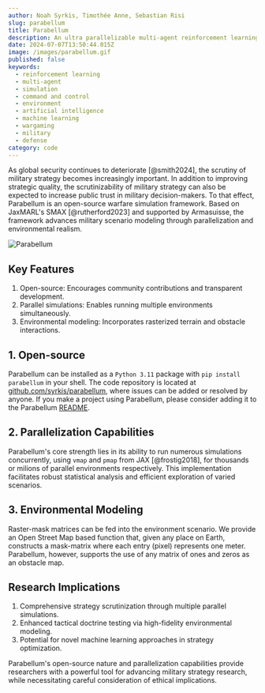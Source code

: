 ```yaml
---
author: Noah Syrkis, Timothée Anne, Sebastian Risi
slug: parabellum
title: Parabellum
description: An ultra parallelizable multi-agent reinforcement learning environment.
date: 2024-07-07T13:50:44.015Z
image: /images/parabellum.gif
published: false
keywords:
  - reinforcement learning
  - multi-agent
  - simulation
  - command and control
  - environment
  - artificial intelligence
  - machine learning
  - wargaming
  - military
  - defense
category: code
---
```


As global security continues to deteriorate [@smith2024], the scrutiny of military strategy becomes increasingly important. In addition to improving strategic quality, the scrutinizability of military strategy can also be expected to increase public trust in military decision-makers. To that effect, Parabellum is an open-source warfare simulation framework. Based on JaxMARL's SMAX [@rutherford2023] and supported by Armasuisse, the framework advances military scenario modeling through parallelization and environmental realism.

![Parabellum](/images/parabellum.gif)

## Key Features

1. Open-source: Encourages community contributions and transparent development.
2. Parallel simulations: Enables running multiple environments simultaneously.
3. Environmental modeling: Incorporates rasterized terrain and obstacle interactions.

## 1. Open-source

Parabellum can be installed as a `Python 3.11` package with `pip install parabellum` in your shell. The code repository is located at [github.com/syrkis/parabellum](https://github.com/syrkis/parabellum), where issues can be added or resolved by anyone. If you make a project using Parabellum, please consider adding it to the Parabellum [README](https://github.com/syrkis/parabellum/blob/main/README.md).

## 2. Parallelization Capabilities

Parabellum's core strength lies in its ability to run numerous simulations concurrently, using `vmap` and `pmap` from JAX [@frostig2018], for thousands or milions of parallel environments respectively. This implementation facilitates robust statistical analysis and efficient exploration of varied scenarios.

## 3. Environmental Modeling

Raster-mask matrices can be fed into the environment scenario. We provide an Open Street Map based function that, given any place on Earth, constructs a mask-matrix where each entry (pixel) represents one meter. Parabellum, however, supports the use of any matrix of ones and zeros as an obstacle map.

## Research Implications

1. Comprehensive strategy scrutinization through multiple parallel simulations.
2. Enhanced tactical doctrine testing via high-fidelity environmental modeling.
3. Potential for novel machine learning approaches in strategy optimization.

Parabellum's open-source nature and parallelization capabilities provide researchers with a powerful tool for advancing military strategy research, while necessitating careful consideration of ethical implications.